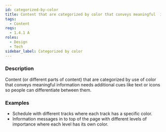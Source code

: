 ```yaml
---
id: categorized-by-color
title: Content that are categorized by color that conveys meaningful  information needs additional cues like text or icon
tags:
  - Content
reqs:
  - 1.4.1 A
roles:
  - Design
  - Tech
sidebar_label: Categorized by color
---
```


### Description

Content (or different parts of content) that are categorized by use of color that conveys meaningful information needs additional cues like text or icons so people can differentiate between them.

### Examples

- Schedule with different tracks where each track has a specific color.
- Information messages in to top of the page with different levels of importance where each level has its own color.
